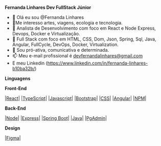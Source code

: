 __Fernanda Linhares Dev FullStack Júnior__

- 👋 Olá eu sou @Fernanda Linhares
- 👀Me interesso artes, viagens, ecologia e tecnologia.
- 🌱 Analista de Desenvolvimento com foco em React e Node Express, Devops, Docker e Virtualização.
- 🌱 Full Stack com foco em  HTML, CSS, Dom, Json, Spring, Sql, Java, Angular, FullCycle, DevOps, Docker, Virtualization.
- 💞️ Sou pró-ativa, comunicativa e determinada.
- 📫 Meu e-mail profissional é devfernandalinhares@gmail.com
-  E meu Linkedin (https://www.linkedin.com/in/fernanda-linhares-b10ba32b/)

  __Linguagens__

__Front-End__

|[React](https://react.dev/)|
|[TypeScript](https://www.typescriptlang.org/)|
|[Javascript](https://developer.mozilla.org/pt-BR/docs/Web/JavaScript)|
|[Bootstrap](https://getbootstrap.com/)|
|[CSS](https://developer.mozilla.org/pt-BR/docs/Web/CSS)|
|[Angular](https://angular.io/cli/generate#guard-command)|
|[NPM](https://www.npmjs.com/package/ngx-toastr)|


__Back-End__
  
|[Node](https://nodejs.org/pt)|
|[Express](https://expressjs.com/pt-br/)|
|[Spring Boot](https://spring.io/projects/spring-boot)| 
|[Java](https://www.java.com/pt-BR/)| 
|[PgAdmin](https://www.pgadmin.org/)|

  

__Design__

|[Figma](https://www.figma.com/)|




